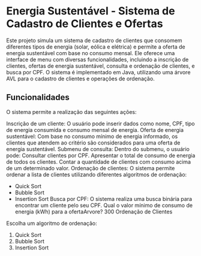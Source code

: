# Energia Sustentável - Sistema de Cadastro de Clientes e Ofertas
Este projeto simula um sistema de cadastro de clientes que consomem diferentes tipos de energia (solar, eólica e elétrica) e permite a oferta de energia sustentável com base no consumo mensal. Ele oferece uma interface de menu com diversas funcionalidades, incluindo a inscrição de clientes, ofertas de energia sustentável, consulta e ordenação de clientes, e busca por CPF. O sistema é implementado em Java, utilizando uma árvore AVL para o cadastro de clientes e operações de ordenação.

## Funcionalidades
O sistema permite a realização das seguintes ações:

Inscrição de um cliente: O usuário pode inserir dados como nome, CPF, tipo de energia consumida e consumo mensal de energia.
Oferta de energia sustentável: Com base no consumo mínimo de energia informado, os clientes que atendem ao critério são considerados para uma oferta de energia sustentável.
Submenu de consulta: Dentro do submenu, o usuário pode:
Consultar clientes por CPF.
Apresentar o total de consumo de energia de todos os clientes.
Contar a quantidade de clientes com consumo acima de um determinado valor.
Ordenação de clientes: O sistema permite ordenar a lista de clientes utilizando diferentes algoritmos de ordenação:
- Quick Sort
- Bubble Sort
- Insertion Sort
Busca por CPF: O sistema realiza uma busca binária para encontrar um cliente pelo seu CPF.
Qual o valor mínimo de consumo de energia (kWh) para a ofertaArvore? 300
Ordenação de Clientes

Escolha um algoritmo de ordenação:
1) Quick Sort
2) Bubble Sort
3) Insertion Sort
